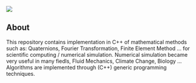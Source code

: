 ![](https://img.shields.io/badge/Code-C++-brigthgreen.svg?style=for-the-badge&logo=c%2B%2B)

## About
This repository contains implementation in C++ of mathematical methods such as: Quaternions, Fourier Transformation, Finite Element Method ... for scientific computing / numerical simulation. Numerical simulation became very useful in many fiedls, Fluid Mechanics, Climate Change, Biology ...
Algorithms are implemented through (C++) generic programming techniques.
